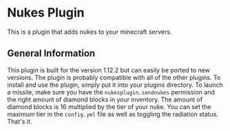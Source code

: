 # Nukes Plugin
This is a plugin that adds nukes to your minecraft servers.

## General Information
This plugin is built for the version 1.12.2 but can easily be ported to new versions. The plugin is probably compatible with all of the other plugins.
To install and use the plugin, simply put it into your plugins directory. To launch a missile, make sure you have the `nukesplugin.sendnukes` permission and the right amount of diamond blocks in your inventory. The amount of diamond blocks is 16 multiplied by the tier of your nuke. You can set the maximum tier in the `config.yml` file as well as toggling the radiation status. That's it.
